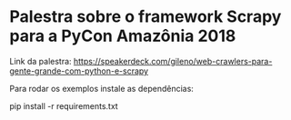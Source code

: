 # Palestra sobre o framework Scrapy para a PyCon Amazônia 2018

Link da palestra: https://speakerdeck.com/gileno/web-crawlers-para-gente-grande-com-python-e-scrapy

Para rodar os exemplos instale as dependências:

pip install -r requirements.txt
